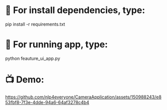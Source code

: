 # 🚀 For install dependencies, type:
pip install -r requirements.txt

# 🚀 For running app, type:
python feauture_ui_app.py

# 📺 Demo:

https://github.com/nlp4everyone/CameraApplication/assets/150988243/e853fbf8-7f3e-4dde-94a6-64af3278c4b4

